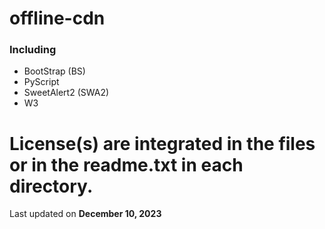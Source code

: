 # offline-cdn

### Including
  - BootStrap (BS)
  - PyScript
  - SweetAlert2 (SWA2)
  - W3

# License(s) are integrated in the files or in the readme.txt in each directory.

Last updated on **December 10, 2023**
